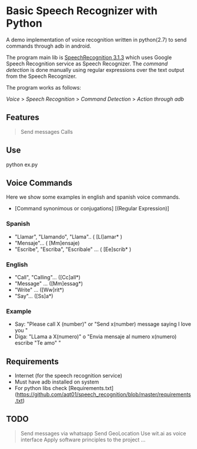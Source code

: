 # Basic Speech Recognizer with Python 

A demo implementation of voice recognition  written in python(2.7) to send commands through adb in android.

The program main lib is [SpeechRecognition 3.1.3](https://pypi.python.org/pypi/SpeechRecognition/) which uses 
Google Speech Recognition service as Speech Recognizer.  The *command detection* is done manually using regular expressions over
the text output from the Speech Recognizer.
 
 The program works as follows:
 
 *Voice* > *Speech Recognition* > *Command Detection* > *Action through adb*
 

## Features
> Send messages
> Calls

## Use

python ex.py

## Voice Commands

Here we show some examples in english and spanish voice commands.

* [Command synonimous or conjugations] [(Regular Expression)]

### Spanish
* "Llamar", "Llamando", "Llama".. ( [Ll]amar* )
* "Mensaje"... ( [Mm]ensaje)
* "Escribe", "Escriba", "Escribale" ... ( [Ee]scrib* )

### English
* "Call", "Calling"... ([Cc]all*)
* "Message" ... ([Mm]essag*)
* "Write" ... ([Ww]rit*)
* "Say"... ([Ss]a*)

### Example

* Say: "Please call X (number)" or "Send x(number) message saying I love you "
* Diga: "LLama a X(numero)" o "Envia mensaje al numero x(numero) escribe "Te amo" " 


## Requirements
* Internet (for the speech recognition service)
* Must have adb installed on system
* For python libs check [Requirements.txt] (https://github.com/aqt01/speech_recognition/blob/master/requirements.txt)



## TODO
> Send messages via whatsapp
> Send GeoLocation
> Use wit.ai as voice interface
> Apply software principles to the project 
> ...
